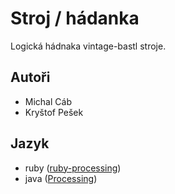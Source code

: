 # Stroj / hádanka

Logická hádnaka vintage-bastl stroje.

## Autoři

- Michal Cáb
- Kryštof Pešek

## Jazyk

- ruby ([ruby-processing](https://github.com/jashkenas/ruby-processing/wiki))
- java ([Processing](http://www.processing.org))


